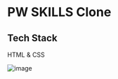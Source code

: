 # PW SKILLS Clone

## Tech Stack
HTML & CSS

![image](https://github.com/NasikhCL/flexbox-pw/assets/94051728/9980bb56-9b44-487f-929c-fc1cfecd761a)

